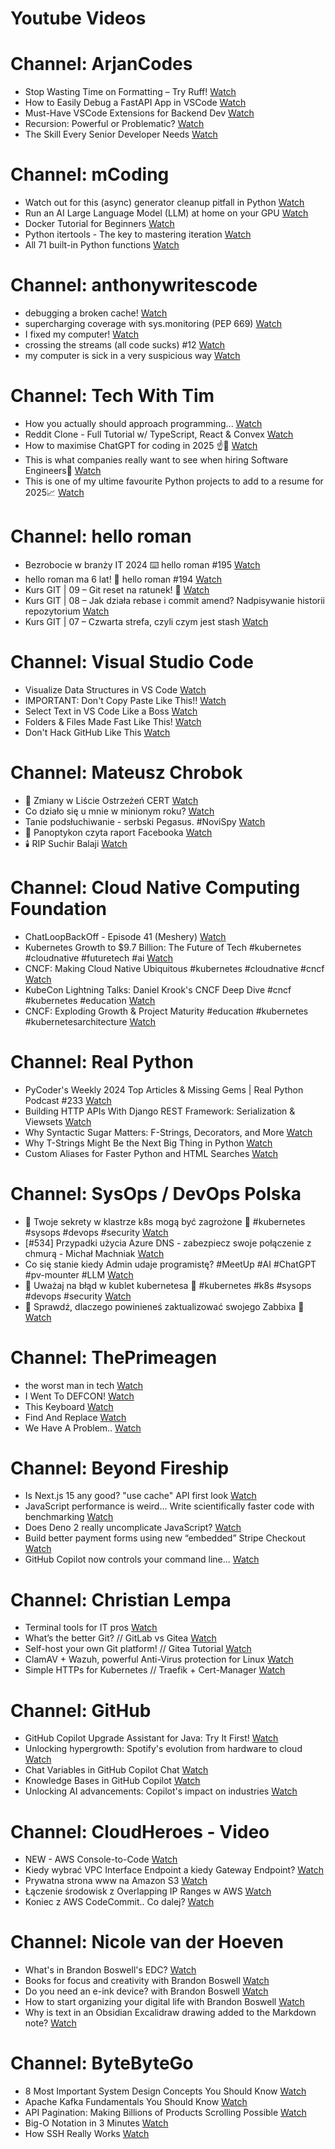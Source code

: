
Youtube Videos
==============

# Channel: ArjanCodes
  
 - Stop Wasting Time on Formatting – Try Ruff!  [Watch](https://youtu.be/QihjFTSdzqM)  
 - How to Easily Debug a FastAPI App in VSCode  [Watch](https://youtu.be/C-bie4ZY_o0)  
 - Must-Have VSCode Extensions for Backend Dev  [Watch](https://youtu.be/jSQZ5u-JBVM)  
 - Recursion: Powerful or Problematic?  [Watch](https://youtu.be/ZBt7tMrzhP8)  
 - The Skill Every Senior Developer Needs  [Watch](https://youtu.be/kYL8fpUQx94)
# Channel: mCoding
  
 - Watch out for this (async) generator cleanup pitfall in Python  [Watch](https://youtu.be/N56Jrqc7SBk)  
 - Run an AI Large Language Model (LLM) at home on your GPU  [Watch](https://youtu.be/RejIVgfER-4)  
 - Docker Tutorial for Beginners  [Watch](https://youtu.be/b0HMimUb4f0)  
 - Python itertools - The key to mastering iteration  [Watch](https://youtu.be/1p7xa_BHYDs)  
 - All 71 built-in Python functions  [Watch](https://youtu.be/7Qu_KXc7xSI)
# Channel: anthonywritescode
  
 - debugging a broken cache!  [Watch](https://youtu.be/bhUk7Vog108)  
 - supercharging coverage with sys.monitoring (PEP 669)  [Watch](https://youtu.be/_JwwSVPg9RI)  
 - I fixed my computer!  [Watch](https://youtu.be/mUir3YYBudI)  
 - crossing the streams (all code sucks) #12  [Watch](https://youtu.be/bOKt0DnttxI)  
 - my computer is sick in a very suspicious way  [Watch](https://youtu.be/l-RjeirBNMQ)
# Channel: Tech With Tim
  
 - How you actually should approach programming...  [Watch](https://youtu.be/bp1gWyUv-M4)  
 - Reddit Clone - Full Tutorial w/ TypeScript, React & Convex  [Watch](https://youtu.be/N2vE2bP5Mok)  
 - How to maximise ChatGPT for coding in 2025 ☝🙂  [Watch](https://youtu.be/s4gce1IFGcc)  
 - This is what companies really want to see when hiring Software Engineers🤝  [Watch](https://youtu.be/ZW4p6xYkNgE)  
 - This is one of my ultime favourite Python projects to add to a resume for 2025📈  [Watch](https://youtu.be/yjQx31i--DA)
# Channel: hello roman
  
 - Bezrobocie w branży IT 2024 ⌨️ hello roman #195  [Watch](https://youtu.be/3A0h9uNj0Z4)  
 - hello roman ma 6 lat!  🎉  hello roman #194  [Watch](https://youtu.be/2VcweF4sVRE)  
 - Kurs GIT | 09 – Git reset na ratunek! 🛟  [Watch](https://youtu.be/vri36csppEY)  
 - Kurs GIT | 08 – Jak działa rebase i commit amend? Nadpisywanie historii repozytorium  [Watch](https://youtu.be/4GKI4Gz97TE)  
 - Kurs GIT | 07 – Czwarta strefa, czyli czym jest stash  [Watch](https://youtu.be/T9n2tF60cY0)
# Channel: Visual Studio Code
  
 - Visualize Data Structures in VS Code  [Watch](https://youtu.be/3O6BFlOiFRg)  
 - IMPORTANT: Don't Copy Paste Like This!!  [Watch](https://youtu.be/aG_86XkrGqY)  
 - Select Text in VS Code Like a Boss  [Watch](https://youtu.be/cLxrXSrYTKs)  
 - Folders & Files Made Fast Like This!  [Watch](https://youtu.be/wUcYp_J93VM)  
 - Don't Hack GitHub Like This  [Watch](https://youtu.be/7jlh7EMageY)
# Channel: Mateusz Chrobok
  
 - 📜 Zmiany w Liście Ostrzeżeń CERT  [Watch](https://youtu.be/N-mMftT4rF4)  
 - Co działo się u mnie w minionym roku?  [Watch](https://youtu.be/m18rIxC9mdY)  
 - Tanie podsłuchiwanie - serbski Pegasus. #NoviSpy  [Watch](https://youtu.be/-MnJmNlfC1I)  
 - 📖  Panoptykon czyta raport Facebooka  [Watch](https://youtu.be/MDIbNeGeniQ)  
 - 🕯️ RIP Suchir Balaji  [Watch](https://youtu.be/U-wErWO4kto)
# Channel: Cloud Native Computing Foundation
  
 - ChatLoopBackOff - Episode 41 (Meshery)  [Watch](https://youtu.be/d2E4qDd3_Aw)  
 - Kubernetes Growth to $9.7 Billion: The Future of Tech #kubernetes #cloudnative #futuretech #ai  [Watch](https://youtu.be/Zynq9Qu9jA0)  
 - CNCF: Making Cloud Native Ubiquitous #kubernetes #cloudnative #cncf  [Watch](https://youtu.be/Zs8MllYF2AE)  
 - KubeCon Lightning Talks: Daniel Krook's CNCF Deep Dive #cncf  #kubernetes #education  [Watch](https://youtu.be/8Ox-L2RIxOM)  
 - CNCF: Exploding Growth & Project Maturity #education #kubernetes #kubernetesarchitecture  [Watch](https://youtu.be/4eZPaIOvlvc)
# Channel: Real Python
  
 - PyCoder's Weekly 2024 Top Articles & Missing Gems | Real Python Podcast #233  [Watch](https://youtu.be/jpSBxkuyh4o)  
 - Building HTTP APIs With Django REST Framework: Serialization & Viewsets  [Watch](https://youtu.be/hZskpnk6iDQ)  
 - Why Syntactic Sugar Matters: F-Strings, Decorators, and More  [Watch](https://youtu.be/bS__QGaD8c4)  
 - Why T-Strings Might Be the Next Big Thing in Python  [Watch](https://youtu.be/RnkL_uSVCkk)  
 - Custom Aliases for Faster Python and HTML Searches  [Watch](https://youtu.be/OuChjy8D5W4)
# Channel: SysOps / DevOps Polska
  
 - 🚧 Twoje sekrety w klastrze k8s mogą być zagrożone 🚧 #kubernetes #sysops #devops #security  [Watch](https://youtu.be/hqyWMd4I3Gg)  
 - [#534] Przypadki użycia Azure DNS - zabezpiecz swoje połączenie z chmurą - Michał Machniak  [Watch](https://youtu.be/V0cuvMy66bU)  
 - Co się stanie kiedy Admin udaje programistę? #MeetUp #AI #ChatGPT #pv-mounter #LLM  [Watch](https://youtu.be/sj_-9Zh74v0)  
 - 🚨 Uważaj na błąd w kublet kubernetesa 🚨 #kubernetes #k8s #sysops #devops #security  [Watch](https://youtu.be/cm8-LokzlSA)  
 - 🐛 Sprawdź, dlaczego powinieneś zaktualizować swojego Zabbixa 🐜  [Watch](https://youtu.be/eTjJju2RdQ8)
# Channel: ThePrimeagen
  
 - the worst man in tech  [Watch](https://youtu.be/A_XGsAl-LqY)  
 - I Went To DEFCON!  [Watch](https://youtu.be/GwcFxTuMYmU)  
 - This Keyboard  [Watch](https://youtu.be/dhuX9t2j5Hc)  
 - Find And Replace  [Watch](https://youtu.be/v2a6Nv7RSd0)  
 - We Have A Problem..  [Watch](https://youtu.be/1-0r90bm6CE)
# Channel: Beyond Fireship
  
 - Is Next.js 15 any good? "use cache" API first look  [Watch](https://youtu.be/xWkozeculPo)  
 - JavaScript performance is weird... Write scientifically faster code with benchmarking  [Watch](https://youtu.be/_pWA4rbzvIg)  
 - Does Deno 2 really uncomplicate JavaScript?  [Watch](https://youtu.be/8IHhvkaVqVE)  
 - Build better payment forms using new “embedded” Stripe Checkout  [Watch](https://youtu.be/7WFXl4-aCxs)  
 - GitHub Copilot now controls your command line...  [Watch](https://youtu.be/P8MfgV9us4o)
# Channel: Christian Lempa
  
 - Terminal tools for IT pros  [Watch](https://youtu.be/79rmEOrd5u8)  
 - What’s the better Git? // GitLab vs Gitea  [Watch](https://youtu.be/SpXAdOeE1YU)  
 - Self-host your own Git platform! // Gitea Tutorial  [Watch](https://youtu.be/Kg0ct2lBUVg)  
 - ClamAV + Wazuh, powerful Anti-Virus protection for Linux  [Watch](https://youtu.be/9e45TQ61H14)  
 - Simple HTTPs for Kubernetes // Traefik + Cert-Manager  [Watch](https://youtu.be/vJweuU6Qrgo)
# Channel: GitHub
  
 - GitHub Copilot Upgrade Assistant for Java: Try It First!  [Watch](https://youtu.be/TRPKspCqN78)  
 - Unlocking hypergrowth: Spotify's evolution from hardware to cloud  [Watch](https://youtu.be/Q1b1O7hlo3A)  
 - Chat Variables in GitHub Copilot Chat  [Watch](https://youtu.be/aOwTBAP2O6w)  
 - Knowledge Bases in GitHub Copilot  [Watch](https://youtu.be/uCGRH6Jf1-g)  
 - Unlocking AI advancements: Copilot's impact on industries  [Watch](https://youtu.be/V22lp_nEl-w)
# Channel: CloudHeroes - Video
  
 - NEW - AWS Console-to-Code  [Watch](https://youtu.be/_usWUKodGy8)  
 - Kiedy wybrać VPC Interface Endpoint a kiedy Gateway Endpoint?  [Watch](https://youtu.be/viF5pT-HReI)  
 - Prywatna strona www na Amazon S3  [Watch](https://youtu.be/483QNc4XXBc)  
 - Łączenie środowisk z Overlapping IP Ranges w AWS  [Watch](https://youtu.be/71qb57dMMFs)  
 - Koniec z AWS CodeCommit.. Co dalej?  [Watch](https://youtu.be/fkggBFBDOVk)
# Channel: Nicole van der Hoeven
  
 - What's in Brandon Boswell's EDC?  [Watch](https://youtu.be/Noswl0jCA4k)  
 - Books for focus and creativity with Brandon Boswell  [Watch](https://youtu.be/Ugc4U8Rx7RM)  
 - Do you need an e-ink device? with Brandon Boswell  [Watch](https://youtu.be/uUKPV6mWMFM)  
 - How to start organizing your digital life with Brandon Boswell  [Watch](https://youtu.be/Ykhyw3T3ICU)  
 - Why is text in an Obsidian Excalidraw drawing added to the Markdown note?  [Watch](https://youtu.be/HG5IuDIWHgY)
# Channel: ByteByteGo
  
 - 8 Most Important System Design Concepts You Should Know  [Watch](https://youtu.be/BTjxUS_PylA)  
 - Apache Kafka Fundamentals You Should Know  [Watch](https://youtu.be/-RDyEFvnTXI)  
 - API Pagination: Making Billions of Products Scrolling Possible  [Watch](https://youtu.be/14K_a2kKTxU)  
 - Big-O Notation in 3 Minutes  [Watch](https://youtu.be/x2CRZaN2xgM)  
 - How SSH Really Works  [Watch](https://youtu.be/rlMfRa7vfO8)